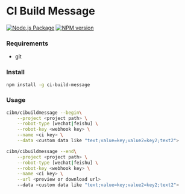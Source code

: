 # CI Build Message
[![Node.js Package](https://github.com/TanMusong/ci-build-message/actions/workflows/npm-publish-github-packages.yml/badge.svg)](https://github.com/TanMusong/ci-build-message/actions/workflows/npm-publish-github-packages.yml)
[![NPM version](https://img.shields.io/npm/v/ci-build-message.svg)](https://www.npmjs.com/package/ci-build-message)


### Requirements

* git

### Install
```bash
npm install -g ci-build-message
```
### Usage

```bash
cibm/cibuildmessage --begin\
    --project <project path> \
    --robot-type [wechat|feishu] \
    --robot-key <webhook key> \
    --name <ci key> \
    --data <custom data like "text;value=key;value2=key2;text2">
```

```bash
cibm/cibuildmessage --end\
    --project <project path> \
    --robot-type [wechat|feishu] \
    --robot-key <webhook key> \
    --name <ci key> \
    --url <preview or download url>
    --data <custom data like "text;value=key;value2=key2;text2">
```